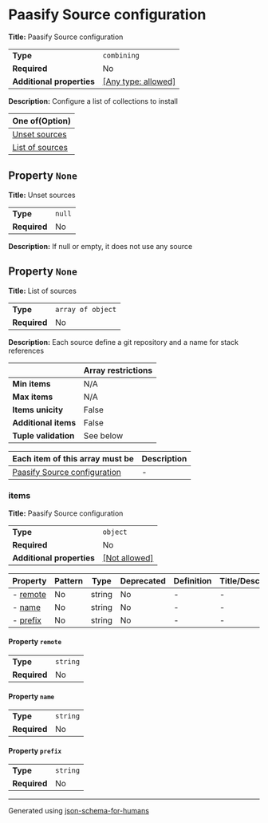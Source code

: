 # Paasify Source configuration

**Title:** Paasify Source configuration

|                           |                                                                           |
| ------------------------- | ------------------------------------------------------------------------- |
| **Type**                  | `combining`                                                               |
| **Required**              | No                                                                        |
| **Additional properties** | [[Any type: allowed]](# "Additional Properties of any type are allowed.") |

**Description:** Configure a list of collections to install

| One of(Option)               |
| ---------------------------- |
| [Unset sources](#oneOf_i0)   |
| [List of sources](#oneOf_i1) |

## <a name="oneOf_i0"></a>Property `None`

**Title:** Unset sources

|              |        |
| ------------ | ------ |
| **Type**     | `null` |
| **Required** | No     |

**Description:** If null or empty, it does not use any source

## <a name="oneOf_i1"></a>Property `None`

**Title:** List of sources

|              |                   |
| ------------ | ----------------- |
| **Type**     | `array of object` |
| **Required** | No                |

**Description:** Each source define a git repository and a name for stack references

|                      | Array restrictions |
| -------------------- | ------------------ |
| **Min items**        | N/A                |
| **Max items**        | N/A                |
| **Items unicity**    | False              |
| **Additional items** | False              |
| **Tuple validation** | See below          |

| Each item of this array must be                 | Description |
| ----------------------------------------------- | ----------- |
| [Paasify Source configuration](#oneOf_i1_items) | -           |

### <a name="autogenerated_heading_2"></a>items

**Title:** Paasify Source configuration

|                           |                                                         |
| ------------------------- | ------------------------------------------------------- |
| **Type**                  | `object`                                                |
| **Required**              | No                                                      |
| **Additional properties** | [[Not allowed]](# "Additional Properties not allowed.") |

| Property                            | Pattern | Type   | Deprecated | Definition | Title/Description |
| ----------------------------------- | ------- | ------ | ---------- | ---------- | ----------------- |
| - [remote](#oneOf_i1_items_remote ) | No      | string | No         | -          | -                 |
| - [name](#oneOf_i1_items_name )     | No      | string | No         | -          | -                 |
| - [prefix](#oneOf_i1_items_prefix ) | No      | string | No         | -          | -                 |

#### <a name="oneOf_i1_items_remote"></a>Property `remote`

|              |          |
| ------------ | -------- |
| **Type**     | `string` |
| **Required** | No       |

#### <a name="oneOf_i1_items_name"></a>Property `name`

|              |          |
| ------------ | -------- |
| **Type**     | `string` |
| **Required** | No       |

#### <a name="oneOf_i1_items_prefix"></a>Property `prefix`

|              |          |
| ------------ | -------- |
| **Type**     | `string` |
| **Required** | No       |

----------------------------------------------------------------------------------------------------------------------------
Generated using [json-schema-for-humans](https://github.com/coveooss/json-schema-for-humans)

